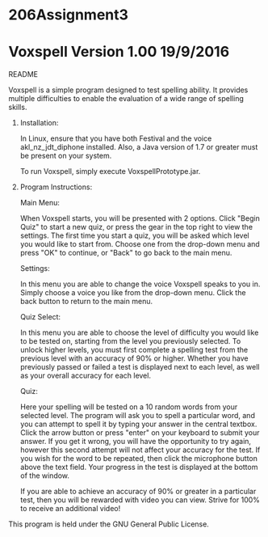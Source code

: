 # 206Assignment3
# Voxspell Version 1.00 19/9/2016

README

Voxspell is a simple program designed to test spelling ability. It provides
multiple difficulties to enable the evaluation of a wide range of spelling 
skills.

1. Installation:
	
	In Linux, ensure that you have both Festival and the voice akl_nz_jdt_diphone
	installed. Also, a Java version of 1.7 or greater must be present on your system.

	To run Voxspell, simply execute VoxspellPrototype.jar.

2. Program Instructions:

	Main Menu:

	When Voxspell starts, you will be presented with 2 options. Click "Begin Quiz"
	to start a new quiz, or press the gear in the top right to view the settings.
	The first time you start a quiz, you will be asked which level you would like to
	start from. Choose one from the drop-down menu and press "OK" to continue, or
	"Back" to go back to the main menu.

	Settings:

	In this menu you are able to change the voice Voxspell speaks to you in. Simply
	choose a voice you like from the drop-down menu. Click the back button to return
	to the main menu.

	Quiz Select:

	In this menu you are able to choose the level of difficulty you would like to be
	tested on, starting from the level you previously selected. To unlock higher levels,
	you must first complete a spelling test from the previous level with an accuracy of
	90% or higher. Whether you have previously passed or failed a test is displayed next
	to each level, as well as your overall accuracy for each level.

	Quiz:

	Here your spelling will be tested on a 10 random words from your selected level. The
	program will ask you to spell a particular word, and you can attempt to spell it by 
	typing your answer in the central textbox. Click the arrow button or press "enter" 
	on your keyboard to submit your answer. If you get it wrong, you will have the
	opportunity to try again, however this second attempt will not affect your accuracy
	for the test. If you wish for the word to be repeated, then click the microphone
	button above the text field. Your progress in the test is displayed at the bottom
	of the window.

	If you are able to achieve an accuracy of 90% or greater in a particular test, then
	you will be rewarded with video you can view. Strive for 100% to receive an
	additional video!


This program is held under the GNU General Public License.
